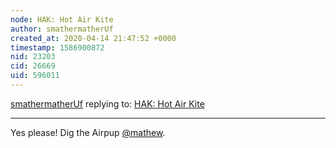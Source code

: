 ```yaml
---
node: HAK: Hot Air Kite
author: smathermatherUf
created_at: 2020-04-14 21:47:52 +0000
timestamp: 1586900872
nid: 23203
cid: 26669
uid: 596011
---
```




[smathermatherUf](../profile/smathermatherUf) replying to: [HAK: Hot Air Kite](../notes/smathermatherUf/03-24-2020/hak-hot-air-kite)

----
Yes please! Dig the Airpup [@mathew](/profile/mathew).